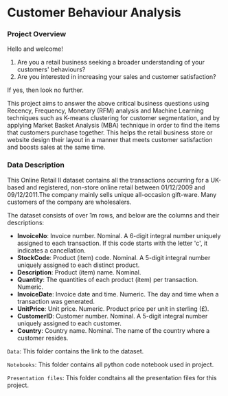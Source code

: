 # Customer Behaviour Analysis
### Project Overview

Hello and welcome!

1. Are you a retail business seeking a broader understanding of your customers' behaviours?
2. Are you interested in increasing your sales and customer satisfaction?

If yes, then look no further.

This project aims to answer the above critical business questions using Recency, Frequency, Monetary (RFM) analysis and Machine Learning techniques such as K-means clustering for customer segmentation, and by applying Market Basket Analysis (MBA) technique in order to find the items that customers purchase together. This helps the retail business store or website design their layout in a manner that meets customer satisfaction and boosts sales at the same time. 

### Data Description
This Online Retail II dataset contains all the transactions occurring for a UK-based and registered, non-store online retail between 01/12/2009 and 09/12/2011.The company mainly sells unique all-occasion gift-ware. Many customers of the company are wholesalers.

The dataset consists of over 1m rows, and below are the columns and their descriptions:
- **InvoiceNo**: Invoice number. Nominal. A 6-digit integral number uniquely assigned to each transaction. If this code starts with the letter 'c', it indicates a cancellation.
- **StockCode**: Product (item) code. Nominal. A 5-digit integral number uniquely assigned to each distinct product.
- **Description**: Product (item) name. Nominal.
- **Quantity**: The quantities of each product (item) per transaction. Numeric.
- **InvoiceDate**: Invoice date and time. Numeric. The day and time when a transaction was generated.
- **UnitPrice**: Unit price. Numeric. Product price per unit in sterling (£).
- **CustomerID**: Customer number. Nominal. A 5-digit integral number uniquely assigned to each customer.
- **Country**: Country name. Nominal. The name of the country where a customer resides.

`Data`: This folder contains the link to the dataset.

`Notebooks`: This folder contains all python code notebook used in project.

`Presentation files`: This folder condtains all the presentation files for this project.
